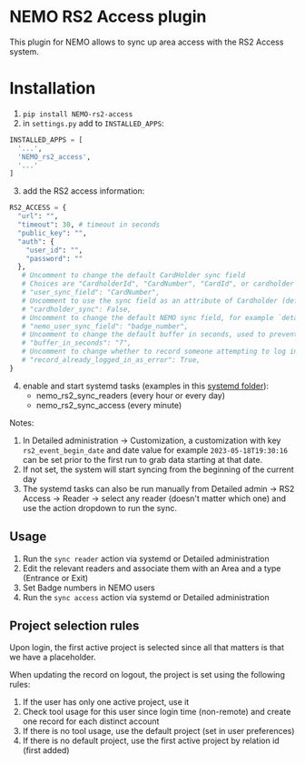 # NEMO RS2 Access plugin

This plugin for NEMO allows to sync up area access with the RS2 Access system.

# Installation

1. `pip install NEMO-rs2-access`
2. in `settings.py` add to `INSTALLED_APPS`:
```python
INSTALLED_APPS = [
  '...',
  'NEMO_rs2_access',
  '...'
]
```
3. add the RS2 access information:
```python
RS2_ACCESS = {
  "url": "",
  "timeout": 30, # timeout in seconds
  "public_key": "",
  "auth": {
    "user_id": "",
    "password": ""
  },
   # Uncomment to change the default CardHolder sync field 
   # Choices are "CardholderId", "CardNumber", "CardId", or cardholder attribute like "UserColumns.UserText1"
   # "user_sync_field": "CardNumber",
   # Uncomment to use the sync field as an attribute of Cardholder (default is False, meaning it is an attribute of the Event)
   # "cardholder_sync": False,
   # Uncomment to change the default NEMO sync field, for example `details__employee_id`
   # "nemo_user_sync_field": "badge_number",
   # Uncomment to change the default buffer in seconds, used to prevent potential duplicates and potential missing events between calls to readers
   # "buffer_in_seconds": "7",
   # Uncomment to change whether to record someone attempting to log into an area they are already logged in as error in logs (default is True)
   # "record_already_logged_in_as_error": True,
}

```
4. enable and start systemd tasks (examples in this [systemd folder](https://gitlab.com/nemo-community/atlantis-labs/nemo-rs2-access/-/tree/main/resources/systemd)):
   * nemo_rs2_sync_readers (every hour or every day)
   * nemo_rs2_sync_access (every minute)

Notes:
1. In Detailed administration -> Customization, a customization with key `rs2_event_begin_date` and date value for example `2023-05-18T19:30:16` can be set prior to the first run to grab data starting at that date.
2. If not set, the system will start syncing from the beginning of the current day
3. The systemd tasks can also be run manually from Detailed admin -> RS2 Access -> Reader -> select any reader (doesn't matter which one) and use the action dropdown to run the sync.

## Usage
1. Run the `sync reader` action via systemd or Detailed administration
2. Edit the relevant readers and associate them with an Area and a type (Entrance or Exit)
3. Set Badge numbers in NEMO users
4. Run the `sync access` action via systemd or Detailed administration

## Project selection rules
Upon login, the first active project is selected since all that matters is that we have a placeholder.

When updating the record on logout, the project is set using the following rules:
 1. If the user has only one active project, use it
 2. Check tool usage for this user since login time (non-remote) and create one record for each distinct account
 3. If there is no tool usage, use the default project (set in user preferences)
 4. If there is no default project, use the first active project by relation id (first added)